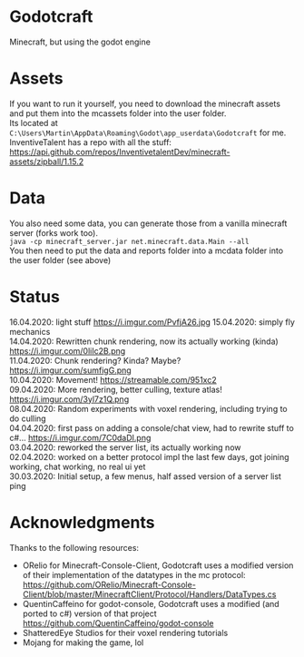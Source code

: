 ﻿# Godotcraft

Minecraft, but using the godot engine

# Assets

If you want to run it yourself, you need to download the minecraft assets and put them into the mcassets folder into the user folder.  
Its located at `C:\Users\Martin\AppData\Roaming\Godot\app_userdata\Godotcraft` for me.  
InventiveTalent has a repo with all the stuff: https://api.github.com/repos/InventivetalentDev/minecraft-assets/zipball/1.15.2

# Data

You also need some data, you can generate those from a vanilla minecraft server (forks work too).  
`java -cp minecraft_server.jar net.minecraft.data.Main --all`  
You then need to put the data and reports folder into a mcdata folder into the user folder (see above)

# Status

16.04.2020: light stuff https://i.imgur.com/PvfjA26.jpg
15.04.2020: simply fly mechanics  
14.04.2020: Rewritten chunk rendering, now its actually working (kinda) https://i.imgur.com/0liIc2B.png  
11.04.2020: Chunk rendering? Kinda? Maybe? https://i.imgur.com/sumfigG.png  
10.04.2020: Movement! https://streamable.com/951xc2  
09.04.2020: More rendering, better culling, texture atlas! https://i.imgur.com/3yl7z1Q.png  
08.04.2020: Random experiments with voxel rendering, including trying to do culling  
04.04.2020: first pass on adding a console/chat view, had to rewrite stuff to c#... https://i.imgur.com/7C0daDI.png  
03.04.2020: reworked the server list, its actually working now  
02.04.2020: worked on a better protocol impl the last few days, got joining working, chat working, no real ui yet  
30.03.2020: Initial setup, a few menus, half assed version of a server list ping  

# Acknowledgments

Thanks to the following resources:

* ORelio for Minecraft-Console-Client, Godotcraft uses a modified version of their implementation of the datatypes in the mc protocol: https://github.com/ORelio/Minecraft-Console-Client/blob/master/MinecraftClient/Protocol/Handlers/DataTypes.cs
* QuentinCaffeino for godot-console, Godotcraft uses a modified (and ported to c#) version of that project https://github.com/QuentinCaffeino/godot-console
* ShatteredEye Studios for their voxel rendering tutorials
* Mojang for making the game, lol
